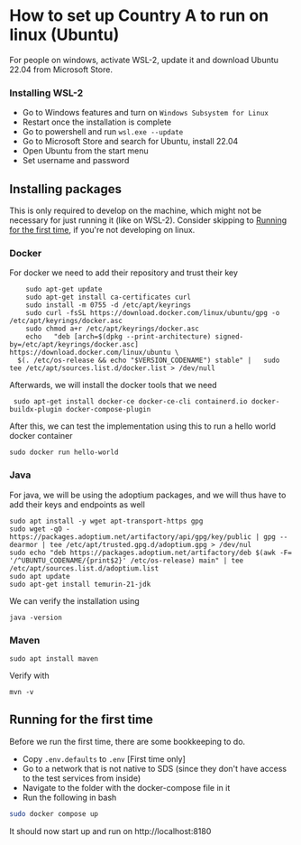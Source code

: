 ﻿# How to set up Country A to run on linux (Ubuntu)
For people on windows, activate WSL-2, update it and download Ubuntu 22.04 from Microsoft Store.
### Installing WSL-2
- Go to Windows features and turn on ``Windows Subsystem for Linux``
- Restart once the installation is complete
- Go to powershell and run ``wsl.exe --update``
- Go to Microsoft Store and search for Ubuntu, install 22.04
- Open Ubuntu from the start menu
- Set username and password
## Installing packages
This is only required to develop on the machine, which might not be necessary for just running it (like on WSL-2). Consider skipping to [Running for the first time](#running-for-the-first-time), if you're not developing on linux.
### Docker
For docker we need to add their repository and trust their key
```shell
    sudo apt-get update
    sudo apt-get install ca-certificates curl
    sudo install -m 0755 -d /etc/apt/keyrings
    sudo curl -fsSL https://download.docker.com/linux/ubuntu/gpg -o /etc/apt/keyrings/docker.asc
    sudo chmod a+r /etc/apt/keyrings/docker.asc
    echo   "deb [arch=$(dpkg --print-architecture) signed-by=/etc/apt/keyrings/docker.asc] https://download.docker.com/linux/ubuntu \
  $(. /etc/os-release && echo "$VERSION_CODENAME") stable" |   sudo tee /etc/apt/sources.list.d/docker.list > /dev/null
```
Afterwards, we will install the docker tools that we need
```shell
 sudo apt-get install docker-ce docker-ce-cli containerd.io docker-buildx-plugin docker-compose-plugin
```
After this, we can test the implementation using this to run a hello world docker container
```shell
sudo docker run hello-world
```
### Java
For java, we will be using the adoptium packages, and we will thus have to add their keys and endpoints as well
```shell
sudo apt install -y wget apt-transport-https gpg
sudo wget -qO - https://packages.adoptium.net/artifactory/api/gpg/key/public | gpg --dearmor | tee /etc/apt/trusted.gpg.d/adoptium.gpg > /dev/nul
sudo echo "deb https://packages.adoptium.net/artifactory/deb $(awk -F= '/^UBUNTU_CODENAME/{print$2}' /etc/os-release) main" | tee /etc/apt/sources.list.d/adoptium.list
sudo apt update
sudo apt-get install temurin-21-jdk
```
We can verify the installation using
```shell
java -version
```

### Maven
```shell
sudo apt install maven
```
Verify with
```shell
mvn -v
```


## Running for the first time
Before we run the first time, there are some bookkeeping to do.
- Copy ``.env.defaults`` to ``.env`` [First time only]
- Go to a network that is not native to SDS (since they don't have access to the test services from inside)
- Navigate to the folder with the docker-compose file in it
- Run the following in bash
```bash
sudo docker compose up
```
It should now start up and run on http://localhost:8180
